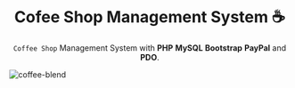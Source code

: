 <div align="center">
  
# Cofee Shop Management System ☕
`Coffee Shop` Management System with **PHP** **MySQL** **Bootstrap** **PayPal** and **PDO**.
</div>

![coffee-blend](https://github.com/elyse502/coffee-blend/assets/125453474/7a37f6c2-0d78-41ab-b9fc-3c363454430e)



